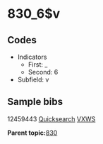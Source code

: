 # 830\_6$v

## Codes

-   Indicators
    -   First: \_
    -   Second: 6
-   Subfield: v

## Sample bibs

12459443 [Quicksearch](https://search.library.yale.edu/catalog/12459443) [VXWS](http://prodorbis.library.yale.edu:7014/vxws/GetHoldingsService?bibId=12459443)

**Parent topic:**[830](../../tags/830/830.md)

